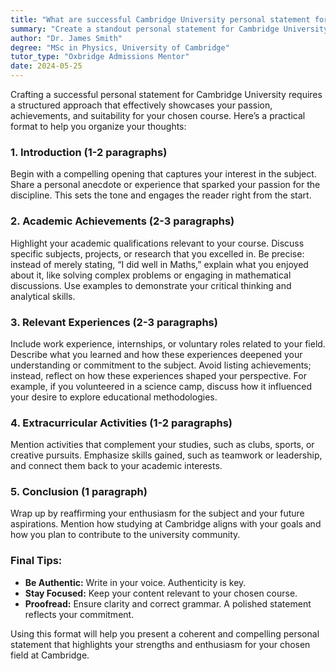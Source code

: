 ```yaml
---
title: "What are successful Cambridge University personal statement formats?"
summary: "Create a standout personal statement for Cambridge University by showcasing your passion, achievements, and fit for your course with a structured approach."
author: "Dr. James Smith"
degree: "MSc in Physics, University of Cambridge"
tutor_type: "Oxbridge Admissions Mentor"
date: 2024-05-25
---
```


Crafting a successful personal statement for Cambridge University requires a structured approach that effectively showcases your passion, achievements, and suitability for your chosen course. Here’s a practical format to help you organize your thoughts:

### 1. **Introduction (1-2 paragraphs)**
Begin with a compelling opening that captures your interest in the subject. Share a personal anecdote or experience that sparked your passion for the discipline. This sets the tone and engages the reader right from the start.

### 2. **Academic Achievements (2-3 paragraphs)**
Highlight your academic qualifications relevant to your course. Discuss specific subjects, projects, or research that you excelled in. Be precise: instead of merely stating, “I did well in Maths,” explain what you enjoyed about it, like solving complex problems or engaging in mathematical discussions. Use examples to demonstrate your critical thinking and analytical skills.

### 3. **Relevant Experiences (2-3 paragraphs)**
Include work experience, internships, or voluntary roles related to your field. Describe what you learned and how these experiences deepened your understanding or commitment to the subject. Avoid listing achievements; instead, reflect on how these experiences shaped your perspective. For example, if you volunteered in a science camp, discuss how it influenced your desire to explore educational methodologies.

### 4. **Extracurricular Activities (1-2 paragraphs)**
Mention activities that complement your studies, such as clubs, sports, or creative pursuits. Emphasize skills gained, such as teamwork or leadership, and connect them back to your academic interests.

### 5. **Conclusion (1 paragraph)**
Wrap up by reaffirming your enthusiasm for the subject and your future aspirations. Mention how studying at Cambridge aligns with your goals and how you plan to contribute to the university community.

### Final Tips:
- **Be Authentic:** Write in your voice. Authenticity is key.
- **Stay Focused:** Keep your content relevant to your chosen course.
- **Proofread:** Ensure clarity and correct grammar. A polished statement reflects your commitment.

Using this format will help you present a coherent and compelling personal statement that highlights your strengths and enthusiasm for your chosen field at Cambridge.
    
